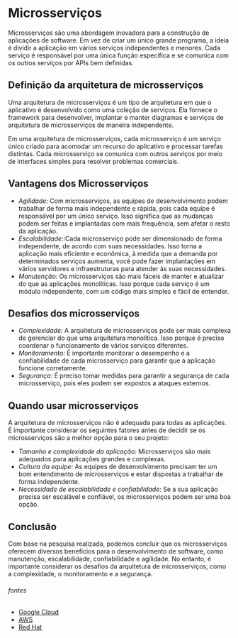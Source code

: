# Microsserviços

Microsserviços são uma abordagem inovadora para a construção de aplicações de software. Em vez de criar um único grande programa, a ideia é dividir a aplicação em vários serviços independentes e menores. Cada serviço é responsável por uma única função específica e se comunica com os outros serviços por APIs bem definidas.

## Definição da arquitetura de microsserviços

Uma arquitetura de microsserviços é um tipo de arquitetura em que o aplicativo é desenvolvido como uma coleção de serviços. Ela fornece o framework para desenvolver, implantar e manter diagramas e serviços de arquitetura de microsserviços de maneira independente.

Em uma arquitetura de microsserviços, cada microsserviço é um serviço único criado para acomodar um recurso do aplicativo e processar tarefas distintas. Cada microsserviço se comunica com outros serviços por meio de interfaces simples para resolver problemas comerciais.

## Vantagens dos Microsserviços

- *Agilidade:* Com microsserviços, as equipes de desenvolvimento podem trabalhar de forma mais independente e rápida, pois cada equipe é responsável por um único serviço. Isso significa que as mudanças podem ser feitas e implantadas com mais frequência, sem afetar o resto da aplicação.
- *Escalabilidade:*:Cada microsserviço pode ser dimensionado de forma independente, de acordo com suas necessidades. Isso torna a aplicação mais eficiente e econômica, à medida que a demanda por determinados serviços aumenta, você pode fazer implantações em vários servidores e infraestruturas para atender às suas necessidades.
- *Manutenção:* Os microsserviços são mais fáceis de manter e atualizar do que as aplicações monolíticas. Isso porque cada serviço é um módulo independente, com um código mais simples e fácil de entender.

## Desafios dos microsserviços

- *Complexidade:* A arquitetura de microsserviços pode ser mais complexa de gerenciar do que uma arquitetura monolítica. Isso porque é preciso coordenar o funcionamento de vários serviços diferentes.
- *Monitoramento:* É importante monitorar o desempenho e a confiabilidade de cada microsserviço para garantir que a aplicação funcione corretamente.
- *Segurança:* É preciso tomar medidas para garantir a segurança de cada microsserviço, pois eles podem ser expostos a ataques externos.

## Quando usar microsserviços

A arquitetura de microsserviços não é adequada para todas as aplicações. É importante considerar os seguintes fatores antes de decidir se os microsserviços são a melhor opção para o seu projeto:

- *Tamanho e complexidade da aplicação:* Microsserviços são mais adequados para aplicações grandes e complexas.
- *Cultura da equipe:* As equipes de desenvolvimento precisam ter um bom entendimento de microsserviços e estar dispostas a trabalhar de forma independente.
- *Necessidade de escalabilidade e confiabilidade:* Se a sua aplicação precisa ser escalável e confiável, os microsserviços podem ser uma boa opção.

## Conclusão

Com base na pesquisa realizada, podemos concluir que os microsserviços oferecem diversos benefícios para o desenvolvimento de software, como manutenção, escalabilidade, confiabilidade e agilidade. No entanto, é importante considerar os desafios da arquitetura de microsserviços, como a complexidade, o monitoramento e a segurança.


###### fontes
- [Google Cloud](https://cloud.google.com/learn/what-is-microservices-architecture?hl=pt-br)
- [AWS](https://aws.amazon.com/pt/microservices/)
- [Red Hat](https://www.redhat.com/pt-br/topics/microservices/what-are-microservices)